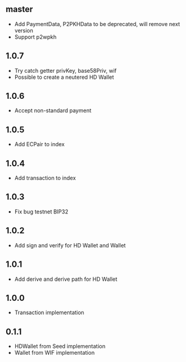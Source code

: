 
## master

- Add PaymentData, P2PKHData to be deprecated, will remove next version
- Support p2wpkh

## 1.0.7

- Try catch getter privKey, base58Priv, wif
- Possible to create a neutered HD Wallet

## 1.0.6

- Accept non-standard payment

## 1.0.5

- Add ECPair to index

## 1.0.4

- Add transaction to index

## 1.0.3

- Fix bug testnet BIP32

## 1.0.2

- Add sign and verify for HD Wallet and Wallet

## 1.0.1

- Add derive and derive path for HD Wallet

## 1.0.0

- Transaction implementation

## 0.1.1

- HDWallet from Seed implementation
- Wallet from WIF implementation
